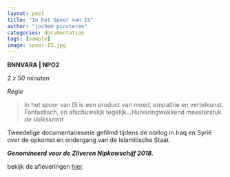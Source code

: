 ```yaml
---
layout: post
title: "In het Spoor van IS"
author: "jochem pinxteren"
categories: documentation
tags: [sample]
image: spoor-IS.jpg
---
```


**BNNVARA | NPO2**

*2 x 50 minuten*

*Regie*

>In het spoor van IS is een product van moed, empathie en vertelkunst. Fantastisch, en afschuwelijk tegelijk…Huiveringwekkend meesterstuk. 
*de Volkskrant*

Tweedelige documentaireserie gefilmd tijdens de oorlog in Iraq en Syrië over de opkomst en ondergang van de Islamitische Staat.

***Genomineerd voor de Zilveren Nipkowschijf 2018.***

bekijk de afleveringen [hier](https://www.bnnvara.nl/inhetspoorvanis).
